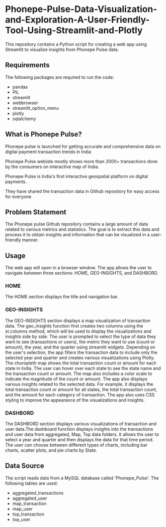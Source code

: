 # Phonepe-Pulse-Data-Visualization-and-Exploration-A-User-Friendly-Tool-Using-Streamlit-and-Plotly

This repository contains a Python script for creating a web app using Streamlit to visualize insights from Phonepe Pulse data.

## Requirements
The following packages are required to run the code:
- pandas
- PIL
- streamlit
- webbrowser
- streamlit_option_menu
- plotly
- sqlalchemy

## What is Phonepe Pulse?

Phonepe pulse is launched for getting accurate and comprehensive data on digital payment transaction trends in India

Phonepe Pulse webiste mostly shows more than 2000+ transactions done by the consumers on interactive map of India.

Phonepe Pulse is India's first interactive geospatial platform on digital payments.

They have shared the transaction data in Github repository for easy access for everyone

## Problem Statement
The Phonepe pulse Github repository contains a large amount of data related to various metrics and statistics. The goal is to extract this data and process it to obtain insights and information that can be visualized in a user-friendly manner.

## Usage
The web app will open in a browser window. The app allows the user to navigate between three sections: HOME, GEO-INSIGHTS, and DASHBORD.

### HOME
The HOME section displays the title and navigation bar.

### GEO-INSIGHTS
The GEO-INSIGHTS section displays a map visualization of transaction data.
The geo_insights function first creates two columns using the st.columns method, which will be used to display the visualizations and insights side by side. The user is prompted to select the type of data they want to see (transactions or users), the metric they want to use (count or amount), the year, and the quarter using streamlit widgets. Depending on the user's selection, the app filters the transaction data to include only the selected year and quarter and creates various visualizations using Plotly.
The choropleth map shows the total transaction count or amount for each state in India. The user can hover over each state to see the state name and the transaction count or amount. The map also includes a color scale to indicate the magnitude of the count or amount.
The app also displays various insights related to the selected data. For example, it displays the total transaction count or amount for all states, the total transaction count, and the amount for each category of transaction. The app also uses CSS styling to improve the appearance of the visualizations and insights.

### DASHBORD
The DASHBORD section displays various visualizations of transaction and user data.The dashboard function displays insights into the transactions and user data from aggregated, Map, Top data folders. It allows the user to select a year and quarter and then displays the data for that time period. The user can choose between different types of charts, including bar charts, scatter plots, and pie charts by State.

## Data Source
The script reads data from a MySQL database called 'Phonepe_Pulse'. The following tables are used:
- aggregated_transactions
- aggregated_user
- map_transaction
- map_user
- top_transaction
- top_user

